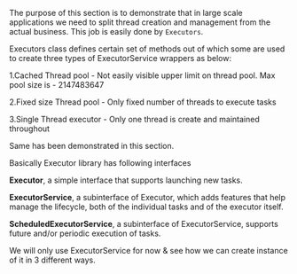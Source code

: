 The purpose of this section is to demonstrate that in large scale applications
we need to split thread creation and management from the actual business.
This job is easily done by `Executors`.

Executors class defines certain set of methods out of which some are used to create
three types of ExecutorService wrappers as below: 

1.Cached Thread pool - Not easily visible upper limit on thread pool. Max pool size is - 2147483647

2.Fixed size Thread pool - Only fixed number of threads to execute tasks

3.Single Thread executor - Only one thread is create and maintained throughout

Same has been demonstrated in this section.

Basically Executor library has following interfaces

**Executor**, a simple interface that supports launching new tasks.

**ExecutorService**, a subinterface of Executor, which adds features that help manage the lifecycle, both of the individual tasks and of the executor itself.

**ScheduledExecutorService**, a subinterface of ExecutorService, supports future and/or periodic execution of tasks.

We will only use ExecutorService for now & see how we can create instance of it in 3 different ways.
